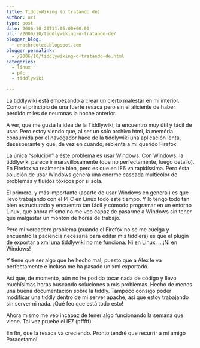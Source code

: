 ```yaml
---
title: TiddlyWiking (o tratando de)
author: uri
type: post
date: 2006-10-20T11:05:00+00:00
url: /2006/10/tiddlywiking-o-tratando-de/
blogger_blog:
  - enochrooted.blogspot.com
blogger_permalink:
  - /2006/10/tiddlywiking-o-tratando-de.html
categories:
  - linux
  - pfc
  - tiddlywiki

---
```

La tiddlywiki está empezando a crear un cierto malestar en mi interior. Como el principio de una fuerte resaca pero sin el aliciente de haber perdido miles de neuronas la noche anterior. 

A ver, que me gusta la idea de la Tiddlywiki, la encuentro muy útil y fácil de usar. Pero estoy viendo que, al ser un sólo archivo html, la memória consumida por el navegador hace de la tiddlywiki una aplicación lenta, desesperante y que, de vez en cuando, rebienta a mi querido Firefox.

La única &#8220;solución&#8221; a éste problema es usar Windows. Con Windows, la tiddlywiki parece ir maravillosamente (que no perfectamente, luego detallo). En Firefox va realmente bien, pero es que en IE6 va rapidíssima. Pero ésta solución de usar Windows genera una enorme cascada multicolor de problemas y fluídos tóxicos por sí sola. 

El primero, y más importante (aparte de usar Windows en general) es que llevo trabajando con el PFC en Linux todo este tiempo. Y lo tengo todo tan bien estructurado y encuentro tan fácil y cómodo programar en un entorno Linux, que ahora mismo no me veo capaz de pasarme a Windows sin tener que malgastar un montón de horas de trabajo.

Pero mi verdadero problema (cuando el Firefox no se me cuelga y encuentro la paciencia necesaria para editar mis tiddlers) es que el plugin de exportar a xml una tiddlywiki no me funciona. Ni en Linux. &#8230;¡Ni en Windows!

Y tiene que ser algo que he hecho mal, puesto que a Álex le va perfectamente e incluso me ha pasado un xml exportado.

Así que, de momento, aún no he podido tocar nada de código y llevo muchísimas horas buscando soluciones a mis problemas. Hecho de menos una buena documentación sobre la tiddly. Tampoco consigo poder modificar una tiddly dentro de mi server apache, así que estoy trabajando sin server ni nada. ¡Qué feo que está todo esto!

Ahora mismo me veo incapaz de tener algo funcionando la semana que viene. Tal vez pruebe el IE7 (pfffff).

En fín, que la resaca va creciendo. Pronto tendré que recurrir a mi amigo Paracetamol.